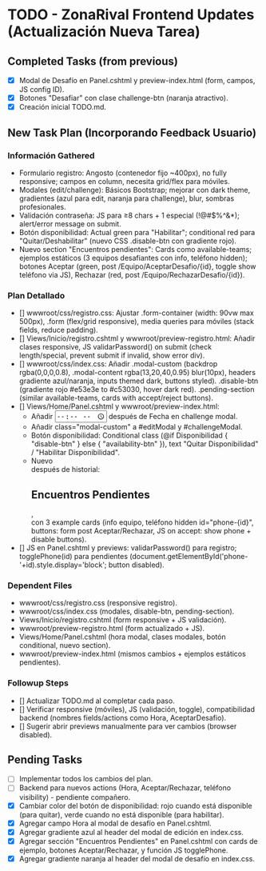 # TODO - ZonaRival Frontend Updates (Actualización Nueva Tarea)

## Completed Tasks (from previous)
- [x] Modal de Desafío en Panel.cshtml y preview-index.html (form, campos, JS config ID).
- [x] Botones "Desafiar" con clase challenge-btn (naranja atractivo).
- [x] Creación inicial TODO.md.

## New Task Plan (Incorporando Feedback Usuario)

### Información Gathered
- Formulario registro: Angosto (contenedor fijo ~400px), no fully responsive; campos en column, necesita grid/flex para móviles.
- Modales (edit/challenge): Básicos Bootstrap; mejorar con dark theme, gradientes (azul para edit, naranja para challenge), blur, sombras profesionales.
- Validación contraseña: JS para ≥8 chars + 1 especial (!@#$%^&*); alert/error message on submit.
- Botón disponibilidad: Actual green para "Habilitar"; conditional red para "Quitar/Deshabilitar" (nuevo CSS .disable-btn con gradiente rojo).
- Nuevo section "Encuentros pendientes": Cards como available-teams; ejemplos estáticos (3 equipos desafiantes con info, teléfono hidden); botones Aceptar (green, post /Equipo/AceptarDesafio/{id}, toggle show teléfono via JS), Rechazar (red, post /Equipo/RechazarDesafio/{id}).

### Plan Detallado
- [] wwwroot/css/registro.css: Ajustar .form-container (width: 90vw max 500px), .form (flex/grid responsive), media queries para móviles (stack fields, reduce padding).
- [] Views/Inicio/registro.cshtml y wwwroot/preview-registro.html: Añadir clases responsive, JS validarPassword() on submit (check length/special, prevent submit if invalid, show error div).
- [] wwwroot/css/index.css: Añadir .modal-custom (backdrop rgba(0,0,0,0.8), .modal-content rgba(13,20,40,0.95) blur(10px), headers gradiente azul/naranja, inputs themed dark, buttons styled). .disable-btn (gradiente rojo #e53e3e to #c53030, hover dark red). .pending-section (similar available-teams, cards with accept/reject buttons).
- [] Views/Home/Panel.cshtml y wwwroot/preview-index.html: 
  - Añadir <input type="time" name="Hora" required> después de Fecha en challenge modal.
  - Añadir class="modal-custom" a #editModal y #challengeModal.
  - Botón disponibilidad: Conditional class (@if Disponibilidad { "disable-btn" } else { "availability-btn" }), text "Quitar Disponibilidad" / "Habilitar Disponibilidad".
  - Nuevo <div class="section pending-section"> después de historial: <h2>Encuentros Pendientes</h2>, <div class="pending-teams"> con 3 example cards (info equipo, teléfono hidden id="phone-{id}", buttons: form post Aceptar/Rechazar, JS on accept: show phone + disable buttons).
- [] JS en Panel.cshtml y previews: validarPassword() para registro; togglePhone(id) para pendientes (document.getElementById('phone-'+id).style.display='block'; button disabled).

### Dependent Files
- wwwroot/css/registro.css (responsive registro).
- wwwroot/css/index.css (modales, disable-btn, pending-section).
- Views/Inicio/registro.cshtml (form responsive + JS validación).
- wwwroot/preview-registro.html (form actualizado + JS).
- Views/Home/Panel.cshtml (hora modal, clases modales, botón conditional, nuevo section).
- wwwroot/preview-index.html (mismos cambios + ejemplos estáticos pendientes).

### Followup Steps
- [] Actualizar TODO.md al completar cada paso.
- [] Verificar responsive (móviles), JS (validación, toggle), compatibilidad backend (nombres fields/actions como Hora, AceptarDesafio).
- [] Sugerir abrir previews manualmente para ver cambios (browser disabled).

## Pending Tasks
- [ ] Implementar todos los cambios del plan.
- [ ] Backend para nuevos actions (Hora, Aceptar/Rechazar, teléfono visibility) - pendiente compañero.
- [x] Cambiar color del botón de disponibilidad: rojo cuando está disponible (para quitar), verde cuando no está disponible (para habilitar).
- [x] Agregar campo Hora al modal de desafío en Panel.cshtml.
- [x] Agregar gradiente azul al header del modal de edición en index.css.
- [x] Agregar sección "Encuentros Pendientes" en Panel.cshtml con cards de ejemplo, botones Aceptar/Rechazar, y función JS togglePhone.
- [x] Agregar gradiente naranja al header del modal de desafío en index.css.

